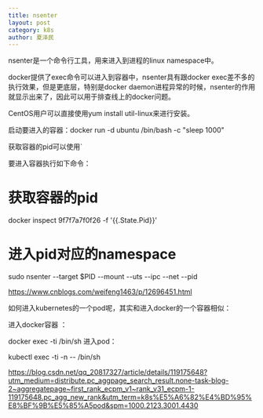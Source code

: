 ```yaml
---
title: nsenter
layout: post
category: k8s
author: 夏泽民
---
```

nsenter是一个命令行工具，用来进入到进程的linux namespace中。

docker提供了exec命令可以进入到容器中，nsenter具有跟docker exec差不多的执行效果，但是更底层，特别是docker daemon进程异常的时候，nsenter的作用就显示出来了，因此可以用于排查线上的docker问题。

CentOS用户可以直接使用yum install util-linux来进行安装。

启动要进入的容器：docker run -d ubuntu /bin/bash -c "sleep 1000"

获取容器的pid可以使用`

要进入容器执行如下命令：

# 获取容器的pid
docker inspect 9f7f7a7f0f26 -f '\{\{.State.Pid}\}'
# 进入pid对应的namespace
sudo nsenter --target $PID --mount --uts --ipc --net --pid

<!-- more -->
https://www.cnblogs.com/weifeng1463/p/12696451.html

如何进入kubernetes的一个pod呢，其实和进入docker的一个容器相似：

进入docker容器 ：

docker exec -ti  <your-container-name>   /bin/sh
进入pod：

kubectl exec -ti <your-pod-name> -n <your-namespace>  -- /bin/sh

https://blog.csdn.net/qq_20817327/article/details/119175648?utm_medium=distribute.pc_aggpage_search_result.none-task-blog-2~aggregatepage~first_rank_ecpm_v1~rank_v31_ecpm-1-119175648.pc_agg_new_rank&utm_term=k8s%E5%A6%82%E4%BD%95%E8%BF%9B%E5%85%A5pod&spm=1000.2123.3001.4430
